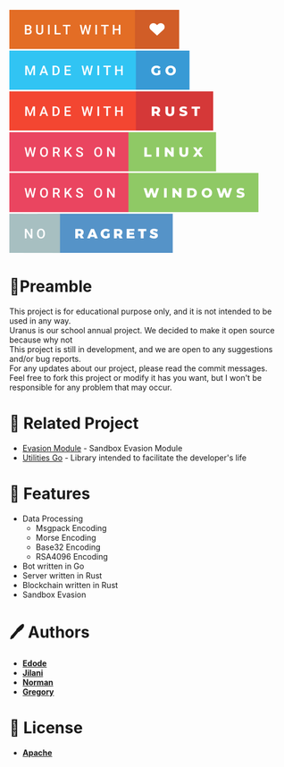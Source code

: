 ![built-with-love](img/built-with-love.svg?style=centerme)
![made-with-go](img/made-with-go.svg?style=centerme)
![made-with-go](img/made-with-rust.svg?style=centerme)
![works-on-linux](img/works-on-linux.svg?style=centerme)
![works-on-windows](img/works-on-windows.svg?style=centerme)
![no-ragrets](img/no-ragrets.svg?style=centerme)

# 🚩Preamble
This project is for educational purpose only, and it is not intended to be used in any way.\
Uranus is our school annual project. We decided to make it open source because why not\
This project is still in development, and we are open to any suggestions and/or bug reports.\
For any updates about our project, please read the commit messages.\
Feel free to fork this project or modify it has you want, but I won't be responsible for any problem that may occur.

# 🔗 Related Project
- [Evasion Module](https://github.com/lisandro-git/sandbox_evasion) - Sandbox Evasion Module
- [Utilities Go](https://github.com/lisandro-git/utilities-go) - Library intended to facilitate the developer's life

# 📍 Features
- Data Processing
  - Msgpack Encoding
  - Morse Encoding
  - Base32 Encoding
  - RSA4096 Encoding
- Bot written in Go
- Server written in Rust
- Blockchain written in Rust
- Sandbox Evasion

# 🖊 Authors
- **[Edode](https://www.github.com/lisandro-git)**
- **[Jilani](https://www.github.com/JustTakeshi)**
- **[Norman](https://www.github.com/nonoguetta)**
- **[Gregory](https://www.github.com/GregorySavva)**

# 📜 License
- **[Apache](https://choosealicense.com/licenses/apache-2.0/)**
